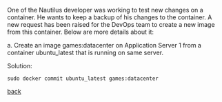 One of the Nautilus developer was working to test new changes on a container. He wants to keep a backup of his changes to the container. A new request has been raised for the DevOps team to create a new image from this container. Below are more details about it:  

a. Create an image games:datacenter on Application Server 1 from a container ubuntu_latest that is running on same server.  

Solution:  
```
sudo docker commit ubuntu_latest games:datacenter
```

[back](https://github.com/MederD/Kodekloud-Engineer-Tasks)
